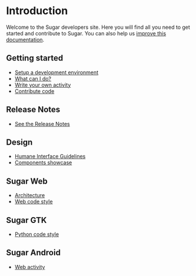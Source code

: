 Introduction
============

Welcome to the Sugar developers site. Here you will find all you need
to get started and contribute to Sugar. You can also help us [improve
this documentation](docs.md.html).

Getting started
---------------

* [Setup a development environment](dev-environment.md.html)
* [What can I do?](what-can-i-do.md.html)
* [Write your own activity](activity.md.html)
* [Contribute code](contributing.md.html)

Release Notes
-------------
* [See the Release Notes](release-notes.md.html)

Design
------

* [Humane Interface Guidelines](HIG.md.html)
* [Components showcase](http://sugarlabs.github.io/sugar-web-samples/)

Sugar Web
---------

* [Architecture](web-architecture.md.html)
* [Web code style](web-style.md.html)

Sugar GTK
---------

* [Python code style](python-style.md.html)

Sugar Android
-------------

* [Web activity](android.md.html)
